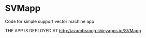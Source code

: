 SVMapp
======

Code for simple support vector machine app

THE APP IS DEPLOYED AT
http://azambranog.shinyapps.io/SVMapp